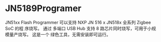 # JN5189Programer
JN51xx Flash Programmer 可以支持 NXP JN 516 x JN518x 全系列 Zigbee SoC 的程 序烧写。 通过 多端口 USB Hub 支持 8 路芯片同时烧写，可用于小规模量产烧写。 这是一个 绿色工具，无需安装即可运行。
